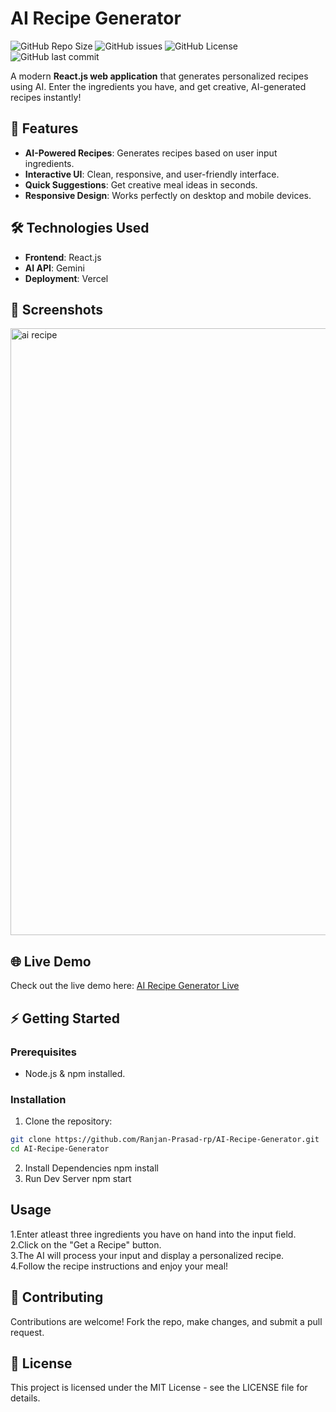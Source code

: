 # AI Recipe Generator

![GitHub Repo Size](https://img.shields.io/github/repo-size/Ranjan-Prasad-rp/AI-Recipe-Generator) 
![GitHub issues](https://img.shields.io/github/issues/Ranjan-Prasad-rp/AI-Recipe-Generator) 
![GitHub License](https://img.shields.io/github/license/Ranjan-Prasad-rp/AI-Recipe-Generator) 
![GitHub last commit](https://img.shields.io/github/last-commit/Ranjan-Prasad-rp/AI-Recipe-Generator)

A modern **React.js web application** that generates personalized recipes using AI. Enter the ingredients you have, and get creative, AI-generated recipes instantly!

## 🚀 Features

- **AI-Powered Recipes**: Generates recipes based on user input ingredients.
- **Interactive UI**: Clean, responsive, and user-friendly interface.
- **Quick Suggestions**: Get creative meal ideas in seconds.
- **Responsive Design**: Works perfectly on desktop and mobile devices.

## 🛠️ Technologies Used

- **Frontend**: React.js  
- **AI API**: Gemini
- **Deployment**: Vercel

## 📸 Screenshots

<img width="1917" height="971" alt="ai recipe" src="https://github.com/user-attachments/assets/02c831b8-0eaf-4a43-a3e2-79163d8565ad" />


## 🌐 Live Demo

Check out the live demo here: [AI Recipe Generator Live](https://ai-recipe-generator-alpha-pied.vercel.app/)  

## ⚡ Getting Started

### Prerequisites

- Node.js & npm installed.

### Installation

1. Clone the repository:

```bash
git clone https://github.com/Ranjan-Prasad-rp/AI-Recipe-Generator.git
cd AI-Recipe-Generator
```
2. Install Dependencies
   npm install
3. Run Dev Server
   npm start
## Usage
1.Enter atleast three ingredients you have on hand into the input field.  
2.Click on the "Get a  Recipe" button.  
3.The AI will process your input and display a personalized recipe.  
4.Follow the recipe instructions and enjoy your meal!  

 ## 🤝 Contributing

Contributions are welcome! Fork the repo, make changes, and submit a pull request.

  ## 📄 License

This project is licensed under the MIT License - see the LICENSE
 file for details.

